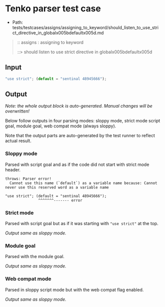 # Tenko parser test case

- Path: tests/testcases/assigns/assigning_to_keyword/should_listen_to_use_strict_directive_in_globalx005bdefaultx005d.md

> :: assigns : assigning to keyword
>
> ::> should listen to use strict directive in globalx005bdefaultx005d

## Input

`````js
"use strict"; (default = "sentinal 48945666");
`````

## Output

_Note: the whole output block is auto-generated. Manual changes will be overwritten!_

Below follow outputs in four parsing modes: sloppy mode, strict mode script goal, module goal, web compat mode (always sloppy).

Note that the output parts are auto-generated by the test runner to reflect actual result.

### Sloppy mode

Parsed with script goal and as if the code did not start with strict mode header.

`````
throws: Parser error!
  Cannot use this name (`default`) as a variable name because: Cannot never use this reserved word as a variable name

"use strict"; (default = "sentinal 48945666");
               ^^^^^^^------- error
`````

### Strict mode

Parsed with script goal but as if it was starting with `"use strict"` at the top.

_Output same as sloppy mode._

### Module goal

Parsed with the module goal.

_Output same as sloppy mode._

### Web compat mode

Parsed in sloppy script mode but with the web compat flag enabled.

_Output same as sloppy mode._
